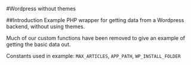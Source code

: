 #Wordpress without themes

##Introduction
Example PHP wrapper for getting data from a Wordpress backend, without using themes.

Much of our custom functions have been removed to give an example of getting the basic data out.

Constants used in example: ```MAX_ARTICLES```, ```APP_PATH```, ```WP_INSTALL_FOLDER```